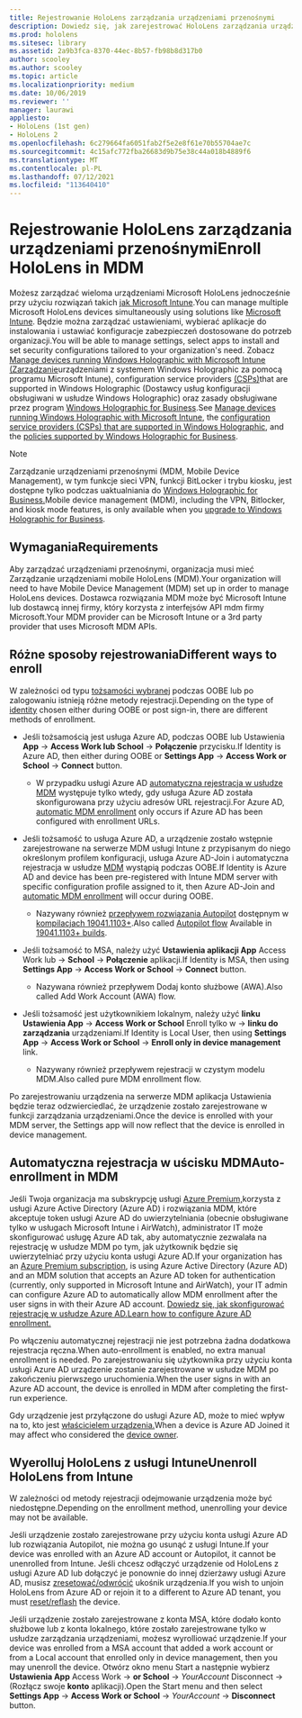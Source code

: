 ```yaml
---
title: Rejestrowanie HoloLens zarządzania urządzeniami przenośnymi
description: Dowiedz się, jak zarejestrować HoloLens zarządzania urządzeniami przenośnymi (MDM) w celu łatwiejszego zarządzania wieloma urządzeniami.
ms.prod: hololens
ms.sitesec: library
ms.assetid: 2a9b3fca-8370-44ec-8b57-fb98b8d317b0
author: scooley
ms.author: scooley
ms.topic: article
ms.localizationpriority: medium
ms.date: 10/06/2019
ms.reviewer: ''
manager: laurawi
appliesto:
- HoloLens (1st gen)
- HoloLens 2
ms.openlocfilehash: 6c279664fa6051fab2f5e2e8f61e70b55704ae7c
ms.sourcegitcommit: 4c15afc772fba26683d9b75e38c44a018b4889f6
ms.translationtype: MT
ms.contentlocale: pl-PL
ms.lasthandoff: 07/12/2021
ms.locfileid: "113640410"
---
```

# <a name="enroll-hololens-in-mdm"></a><span data-ttu-id="68ddc-103">Rejestrowanie HoloLens zarządzania urządzeniami przenośnymi</span><span class="sxs-lookup"><span data-stu-id="68ddc-103">Enroll HoloLens in MDM</span></span>

<span data-ttu-id="68ddc-104">Możesz zarządzać wieloma urządzeniami Microsoft HoloLens jednocześnie przy użyciu rozwiązań takich [jak Microsoft Intune](/intune/windows-holographic-for-business).</span><span class="sxs-lookup"><span data-stu-id="68ddc-104">You can manage multiple Microsoft HoloLens devices simultaneously using solutions like [Microsoft Intune](/intune/windows-holographic-for-business).</span></span> <span data-ttu-id="68ddc-105">Będzie można zarządzać ustawieniami, wybierać aplikacje do instalowania i ustawiać konfiguracje zabezpieczeń dostosowane do potrzeb organizacji.</span><span class="sxs-lookup"><span data-stu-id="68ddc-105">You will be able to manage settings, select apps to install and set security configurations tailored to your organization's need.</span></span> <span data-ttu-id="68ddc-106">Zobacz [Manage devices running Windows Holographic with Microsoft Intune (Zarządzanie](/intune/windows-holographic-for-business)urządzeniami z systemem Windows Holographic za pomocą programu Microsoft Intune), configuration service providers [(CSPs)](https://msdn.microsoft.com/windows/hardware/commercialize/customize/mdm/configuration-service-provider-reference#hololens)that are supported in Windows Holographic (Dostawcy usług konfiguracji obsługiwani w usłudze Windows Holographic) oraz zasady obsługiwane przez program [Windows Holographic for Business](https://msdn.microsoft.com/windows/hardware/commercialize/customize/mdm/policy-configuration-service-provider#hololenspolicies).</span><span class="sxs-lookup"><span data-stu-id="68ddc-106">See [Manage devices running Windows Holographic with Microsoft Intune](/intune/windows-holographic-for-business), the [configuration service providers (CSPs) that are supported in Windows Holographic](https://msdn.microsoft.com/windows/hardware/commercialize/customize/mdm/configuration-service-provider-reference#hololens), and the [policies supported by Windows Holographic for Business](https://msdn.microsoft.com/windows/hardware/commercialize/customize/mdm/policy-configuration-service-provider#hololenspolicies).</span></span>

> [!NOTE]
> <span data-ttu-id="68ddc-107">Zarządzanie urządzeniami przenośnymi (MDM, Mobile Device Management), w tym funkcje sieci VPN, funkcji BitLocker i trybu kiosku, jest dostępne tylko podczas uaktualniania do [Windows Holographic for Business.](hololens1-upgrade-enterprise.md)</span><span class="sxs-lookup"><span data-stu-id="68ddc-107">Mobile device management (MDM), including the VPN, Bitlocker, and kiosk mode features, is only available when you [upgrade to Windows Holographic for Business](hololens1-upgrade-enterprise.md).</span></span>

## <a name="requirements"></a><span data-ttu-id="68ddc-108">Wymagania</span><span class="sxs-lookup"><span data-stu-id="68ddc-108">Requirements</span></span>

 <span data-ttu-id="68ddc-109">Aby zarządzać urządzeniami przenośnymi, organizacja musi mieć Zarządzanie urządzeniami mobile HoloLens (MDM).</span><span class="sxs-lookup"><span data-stu-id="68ddc-109">Your organization will need to have Mobile Device Management (MDM) set up in order to manage HoloLens devices.</span></span> <span data-ttu-id="68ddc-110">Dostawca rozwiązania MDM może być Microsoft Intune lub dostawcą innej firmy, który korzysta z interfejsów API mdm firmy Microsoft.</span><span class="sxs-lookup"><span data-stu-id="68ddc-110">Your MDM provider can be Microsoft Intune or a 3rd party provider that uses Microsoft MDM APIs.</span></span>
 
## <a name="different-ways-to-enroll"></a><span data-ttu-id="68ddc-111">Różne sposoby rejestrowania</span><span class="sxs-lookup"><span data-stu-id="68ddc-111">Different ways to enroll</span></span>

<span data-ttu-id="68ddc-112">W zależności od typu [tożsamości wybranej](hololens-identity.md) podczas OOBE lub po zalogowaniu istnieją różne metody rejestracji.</span><span class="sxs-lookup"><span data-stu-id="68ddc-112">Depending on the type of [identity](hololens-identity.md) chosen either during OOBE or post sign-in, there are different methods of enrollment.</span></span>

- <span data-ttu-id="68ddc-113">Jeśli tożsamością jest usługa Azure AD, podczas OOBE lub Ustawienia **App**  ->  **Access Work lub School**  ->  **Połączenie** przycisku.</span><span class="sxs-lookup"><span data-stu-id="68ddc-113">If Identity is Azure AD, then either during OOBE or **Settings App** -> **Access Work or School** -> **Connect** button.</span></span>
    - <span data-ttu-id="68ddc-114">W przypadku usługi Azure AD [automatyczna rejestracja w usłudze MDM](hololens-enroll-mdm.md#auto-enrollment-in-mdm) występuje tylko wtedy, gdy usługa Azure AD została skonfigurowana przy użyciu adresów URL rejestracji.</span><span class="sxs-lookup"><span data-stu-id="68ddc-114">For Azure AD, [automatic MDM enrollment](hololens-enroll-mdm.md#auto-enrollment-in-mdm) only occurs if Azure AD has been configured with enrollment URLs.</span></span>
     
- <span data-ttu-id="68ddc-115">Jeśli tożsamość to usługa Azure AD, a urządzenie zostało wstępnie zarejestrowane na serwerze MDM usługi Intune z przypisanym do niego określonym profilem konfiguracji, usługa Azure AD-Join i automatyczna rejestracja w usłudze [MDM](hololens-enroll-mdm.md#auto-enrollment-in-mdm) wystąpią podczas OOBE.</span><span class="sxs-lookup"><span data-stu-id="68ddc-115">If Identity is Azure AD and device has been pre-registered with Intune MDM server with specific configuration profile assigned to it, then Azure AD-Join and [automatic MDM enrollment](hololens-enroll-mdm.md#auto-enrollment-in-mdm) will occur during OOBE.</span></span>
    - <span data-ttu-id="68ddc-116">Nazywany również [przepływem rozwiązania Autopilot](hololens2-autopilot.md) dostępnym w [kompilacjach 19041.1103+](hololens-release-notes.md#windows-holographic-version-2004).</span><span class="sxs-lookup"><span data-stu-id="68ddc-116">Also called [Autopilot flow](hololens2-autopilot.md) Available in [19041.1103+ builds](hololens-release-notes.md#windows-holographic-version-2004).</span></span>
    

- <span data-ttu-id="68ddc-117">Jeśli tożsamość to MSA, należy użyć **Ustawienia aplikacji App** Access Work lub  ->  **School**  ->  **Połączenie** aplikacji.</span><span class="sxs-lookup"><span data-stu-id="68ddc-117">If Identity is MSA, then using **Settings App** -> **Access Work or School** -> **Connect** button.</span></span>
    - <span data-ttu-id="68ddc-118">Nazywana również przepływem Dodaj konto służbowe (AWA).</span><span class="sxs-lookup"><span data-stu-id="68ddc-118">Also called Add Work Account (AWA) flow.</span></span>
- <span data-ttu-id="68ddc-119">Jeśli tożsamość jest użytkownikiem lokalnym, należy użyć **linku Ustawienia App**  ->  **Access Work or School** Enroll tylko w  ->  **linku do zarządzania** urządzeniami.</span><span class="sxs-lookup"><span data-stu-id="68ddc-119">If Identity is Local User, then using **Settings App** -> **Access Work or School** -> **Enroll only in device management** link.</span></span>
    - <span data-ttu-id="68ddc-120">Nazywany również przepływem rejestracji w czystym modelu MDM.</span><span class="sxs-lookup"><span data-stu-id="68ddc-120">Also called pure MDM enrollment flow.</span></span>

<span data-ttu-id="68ddc-121">Po zarejestrowaniu urządzenia na serwerze MDM aplikacja Ustawienia będzie teraz odzwierciedlać, że urządzenie zostało zarejestrowane w funkcji zarządzania urządzeniami.</span><span class="sxs-lookup"><span data-stu-id="68ddc-121">Once the device is enrolled with your MDM server, the Settings app will now reflect that the device is enrolled in device management.</span></span>

## <a name="auto-enrollment-in-mdm"></a><span data-ttu-id="68ddc-122">Automatyczna rejestracja w uścisku MDM</span><span class="sxs-lookup"><span data-stu-id="68ddc-122">Auto-enrollment in MDM</span></span>

<span data-ttu-id="68ddc-123">Jeśli Twoja organizacja ma subskrypcję usługi [Azure Premium,](https://azure.microsoft.com/overview/)korzysta z usługi Azure Active Directory (Azure AD) i rozwiązania MDM, które akceptuje token usługi Azure AD do uwierzytelniania (obecnie obsługiwane tylko w usługach Microsoft Intune i AirWatch), administrator IT może skonfigurować usługę Azure AD tak, aby automatycznie zezwalała na rejestrację w usłudze MDM po tym, jak użytkownik będzie się uwierzytelniać przy użyciu konta usługi Azure AD.</span><span class="sxs-lookup"><span data-stu-id="68ddc-123">If your organization has an [Azure Premium subscription](https://azure.microsoft.com/overview/), is using Azure Active Directory (Azure AD) and an MDM solution that accepts an Azure AD token for authentication (currently, only supported in Microsoft Intune and AirWatch), your IT admin can configure Azure AD to automatically allow MDM enrollment after the user signs in with their Azure AD account.</span></span> [<span data-ttu-id="68ddc-124">Dowiedz się, jak skonfigurować rejestrację w usłudze Azure AD.</span><span class="sxs-lookup"><span data-stu-id="68ddc-124">Learn how to configure Azure AD enrollment.</span></span>](/mem/intune/enrollment/windows-enroll#enable-windows-10-automatic-enrollment)

<span data-ttu-id="68ddc-125">Po włączeniu automatycznej rejestracji nie jest potrzebna żadna dodatkowa rejestracja ręczna.</span><span class="sxs-lookup"><span data-stu-id="68ddc-125">When auto-enrollment is enabled, no extra manual enrollment is needed.</span></span> <span data-ttu-id="68ddc-126">Po zarejestrowaniu się użytkownika przy użyciu konta usługi Azure AD urządzenie zostanie zarejestrowane w usłudze MDM po zakończeniu pierwszego uruchomienia.</span><span class="sxs-lookup"><span data-stu-id="68ddc-126">When the user signs in with an Azure AD account, the device is enrolled in MDM after completing the first-run experience.</span></span>

<span data-ttu-id="68ddc-127">Gdy urządzenie jest przyłączone do usługi Azure AD, może to mieć wpływ na to, kto jest [właścicielem urządzenia.](security-adminless-os.md#device-owner)</span><span class="sxs-lookup"><span data-stu-id="68ddc-127">When a device is Azure AD Joined it may affect who considered the [device owner](security-adminless-os.md#device-owner).</span></span>

## <a name="unenroll-hololens-from-intune"></a><span data-ttu-id="68ddc-128">Wyerolluj HoloLens z usługi Intune</span><span class="sxs-lookup"><span data-stu-id="68ddc-128">Unenroll HoloLens from Intune</span></span>

<span data-ttu-id="68ddc-129">W zależności od metody rejestracji odejmowanie urządzenia może być niedostępne.</span><span class="sxs-lookup"><span data-stu-id="68ddc-129">Depending on the enrollment method, unenrolling your device may not be available.</span></span>

<span data-ttu-id="68ddc-130">Jeśli urządzenie zostało zarejestrowane przy użyciu konta usługi Azure AD lub rozwiązania Autopilot, nie można go usunąć z usługi Intune.</span><span class="sxs-lookup"><span data-stu-id="68ddc-130">If your device was enrolled with an Azure AD account or Autopilot, it cannot be unenrolled from Intune.</span></span> <span data-ttu-id="68ddc-131">Jeśli chcesz odłączyć urządzenie od HoloLens z usługi Azure AD lub dołączyć je ponownie do innej dzierżawy usługi Azure AD, musisz [zresetować/odwrócić](hololens-recovery.md#reset-the-device) ukośnik urządzenia.</span><span class="sxs-lookup"><span data-stu-id="68ddc-131">If you wish to unjoin HoloLens from Azure AD or rejoin it to a different to Azure AD tenant, you must [reset/reflash](hololens-recovery.md#reset-the-device) the device.</span></span>

<span data-ttu-id="68ddc-132">Jeśli urządzenie zostało zarejestrowane z konta MSA, które dodało konto służbowe lub z konta lokalnego, które zostało zarejestrowane tylko w usłudze zarządzania urządzeniami, możesz wyrolliować urządzenie.</span><span class="sxs-lookup"><span data-stu-id="68ddc-132">If your device was enrolled from a MSA account that added a work account or from a Local account that enrolled only in device management, then you may unenroll the device.</span></span> <span data-ttu-id="68ddc-133">Otwórz okno menu Start a następnie wybierz **Ustawienia App** Access Work  ->  **or School**  ->  *YourAccount* Disconnect  ->  (Rozłącz swoje **konto** aplikacji).</span><span class="sxs-lookup"><span data-stu-id="68ddc-133">Open the Start menu and then select **Settings App** -> **Access Work or School** -> *YourAccount* -> **Disconnect** button.</span></span>